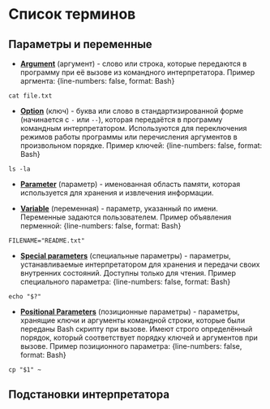 # Список терминов

## Параметры и переменные

* [**Argument**](http://linuxcommand.org/lc3_wss0120.php) (аргумент) - слово или строка, которые передаются в программу при её вызове из командного интерпретатора. Пример аргмента:
{line-numbers: false, format: Bash}
```
cat file.txt
```

* [**Option**](http://linuxcommand.org/lc3_wss0120.php) (ключ) - буква или слово в стандартизированной форме (начинается с `-` или `--`), которая передаётся в программу командным интерпретатором. Используются для переключения режимов работы программы или перечисления аргументов в произвольном порядке. Пример ключей:
{line-numbers: false, format: Bash}
```
ls -la
```

* [**Parameter**](http://mywiki.wooledge.org/BashGuide/Parameters) (параметр) - именованная область памяти, которая используется для хранения и извлечения информации.

* [**Variable**](https://www.gnu.org/software/bash/manual/html_node/Shell-Parameters.html#Shell-Parameters) (переменная) - параметр, указанный по имени. Переменные задаются пользователем. Пример объявления перменной:
{line-numbers: false, format: Bash}
```
FILENAME="README.txt"
```

* [**Special parameters**](http://mywiki.wooledge.org/BashGuide/Parameters) (специальные параметры) - параметры, устанавливаемые интерпретатором для хранения и передачи своих внутренних состояний. Доступны только для чтения. Пример специального параметра:
{line-numbers: false, format: Bash}
```
echo "$?"
```

* [**Positional Parameters**](https://www.gnu.org/software/bash/manual/html_node/Shell-Parameters.html#Shell-Parameters) (позиционные параметры) - параметры, хранящие ключи и аргументы командной строки, которые были переданы Bash скрипту при вызове. Имеют строго определённый порядок, который соответствует порядку ключей и аргументов при вызове. Пример позиционного параметра:
{line-numbers: false, format: Bash}
```
cp "$1" ~
```

## Подстановки интерпретатора